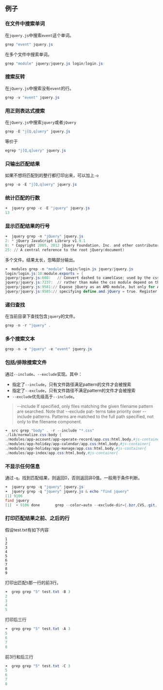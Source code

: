 ## 例子

### 在文件中搜索单词

在`jquery.js`中搜索`event`这个单词。

```powershell
grep "event" jquery.js
```

在多个文件中搜索单词。

```powershell
grep "module" jquery/jquery.js login/login.js 
```

### 搜索反转

在`jQuery.js`中搜索没有`event`的行。

```powershell
grep -v "event" jquery.js
```

### 用正则表达式搜索

在`jQuery.js`中搜索`jquery`或者`jQuery`

```powershell
grep -E "j[Q,q]uery" jquery.js
```

等价于

```powershell
egrep "j[Q,q]uery" jquery.js 
```

### 只输出匹配结果

如果不想将匹配到的整行都打印出来，可以加上`-o`

```powershell
grep -o -E "j[Q,q]uery" jquery.js
```

### 统计匹配的行数

```powershell
➜  jquery grep -c -E "jquery" jquery.js
13
```

### 显示匹配结果的行号

```powershell
➜  jquery grep -n "jQuery" jquery.js
2: * jQuery JavaScript Library v1.9.1
8: * Copyright 2005, 2012 jQuery Foundation, Inc. and other contributors
25: // A central reference to the root jQuery(document)
```

多个文件。结果太长，忽略部分输出。

```powershell
➜  modules grep -n "module" login/login.js jquery/jquery.js
login/login.js:10:module.exports = {
jquery/jquery.js:608:   // Convert dashed to camelCase; used by the css and data modules
jquery/jquery.js:7237:  // rather than make the css module depend on the offset module, we just check for it here
jquery/jquery.js:9581:// Expose jQuery as an AMD module, but only for AMD loaders that
jquery/jquery.js:9585:// specifying define.amd.jQuery = true. Register as a named module,
```

### 递归查找

在当前目录下查找包含`jquery`的文件。

```powershell
grep -n -r "jquery" . 
```

### 多个搜索文本

```powershell
grep -n -e "jquery" -e "event" jquery.js
```

### 包括/排除搜索文件

通过`--include`、`--exclude`实现。其中：

* 指定了`--include`，只有文件路径满足pattern的文件才会被搜索
* 指定了`--exclude`，只有文件路径不满足pattern的文件才会被搜索
* `--exclude`优先级高于`--include`。

> --include
             If specified, only files matching the given filename pattern are searched.  Note that --exclude pat-
             terns take priority over --include patterns.  Patterns are matched to the full path specified, not
             only to the filename component.




```powershell
➜  src grep "body" . -r --include "*.css"
./lib/normalize.css:body {
./modules/app-account/app-operate-record/app.css:html,body,#js-container{
./modules/app-holiday/app-calendar/app.css:html,body,#js-container{
./modules/app-holiday/app-manage/app.css:html,body,#js-container{
./modules/app-index/app.css:html,body,#js-container{
```

### 不显示任何信息

通过`-q`，找到匹配结果，则返回0，否则返回非0值。一般用于条件判断。

```powershell
➜  jquery grep -q "jquery" jquery.js
➜  jquery grep -q "jquery" jquery.js & echo "find jquery"
[1] 9106
find jquery
[1]  + 9106 done       grep --color=auto --exclude-dir={.bzr,CVS,.git,.hg,.svn} -q "jquery" jquery.j  
```

###  打印匹配结果之前、之后的行

假设test.txt有如下内容

```
1
2
3
4
5
6
7
8
9
```

打印出匹配`5`那一行的前3行。

```powershell
➜  grep grep "5" test.txt -B 3
2
3
4
5
```

打印后三行

```powershell
➜  grep grep "5" test.txt -A 3
5
6
7
8
```

前3行和后三行

```powershell
➜  grep grep "5" test.txt -C 3
5
6
7
8
```